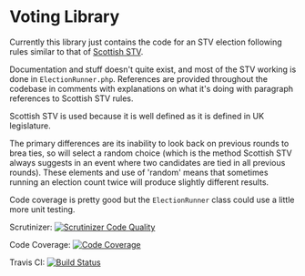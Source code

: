 # Voting Library

Currently this library just contains the code for an STV election following rules
similar to that of [Scottish STV](http://www.legislation.gov.uk/sdsi/2011/9780111014639/pdfs/sdsi_9780111014639_en.pdf).

Documentation and stuff doesn't quite exist, and most of the STV working is done in
`ElectionRunner.php`. References are provided throughout the codebase in comments with explanations on what it's doing with paragraph references to Scottish STV rules.

Scottish STV is used because it is well defined as it is defined in UK legislature.

The primary differences are its inability to look back on previous rounds to brea
ties, so will select a random choice (which is the method Scottish STV always
suggests in an event where two candidates are tied in all previous rounds). These
elements and use of 'random' means that sometimes running an election count twice
will produce slightly different results.

Code coverage is pretty good but the `ElectionRunner` class could use a little
more unit testing.

Scrutinizer: [![Scrutinizer Code Quality](https://scrutinizer-ci.com/g/michaelcullum/voting-lib/badges/quality-score.png?b=master)](https://scrutinizer-ci.com/g/michaelcullum/voting-lib/?branch=master)

Code Coverage: [![Code Coverage](https://scrutinizer-ci.com/g/michaelcullum/voting-lib/badges/coverage.png?b=master)](https://scrutinizer-ci.com/g/michaelcullum/voting-lib/?branch=master)

Travis CI: [![Build Status](https://travis-ci.org/michaelcullum/voting-lib.svg?branch=master)](https://travis-ci.org/michaelcullum/voting-lib)
